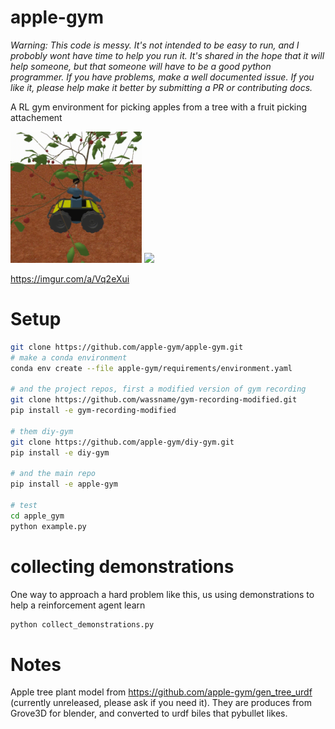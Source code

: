 # apple-gym

*Warning: This code is messy. It's not intended to be easy to run, and I probobly wont have time to help you run it. It's shared in the hope that it will help someone, but that someone will have to be a good python programmer. If you have problems, make a well documented issue. If you like it, please help make it better by submitting a PR or contributing docs.*

A RL gym environment for picking apples from a tree with a fruit picking attachement

  <img src="docs/picked.gif" height="210" />
  <img src="https://github.com/apple-gym/apple_gym/blob/main/docs/picked.gif?raw=true" height="410" /> 

https://imgur.com/a/Vq2eXui

# Setup

```sh
git clone https://github.com/apple-gym/apple-gym.git
# make a conda environment
conda env create --file apple-gym/requirements/environment.yaml

# and the project repos, first a modified version of gym recording
git clone https://github.com/wassname/gym-recording-modified.git
pip install -e gym-recording-modified

# them diy-gym
git clone https://github.com/apple-gym/diy-gym.git
pip install -e diy-gym

# and the main repo
pip install -e apple-gym

# test
cd apple_gym
python example.py
```

# collecting demonstrations

One way to approach a hard problem like this, us using demonstrations to help a reinforcement agent learn

```sh
python collect_demonstrations.py
```

# Notes

Apple tree plant model from https://github.com/apple-gym/gen_tree_urdf (currently unreleased, please ask if you need it). They are produces  from Grove3D for blender, and converted to urdf biles that pybullet likes.
